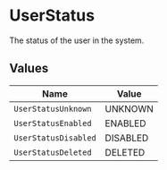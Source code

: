 # UserStatus

 The status of the user in the system.



## Values

| Name                 | Value                |
| -------------------- | -------------------- |
| `UserStatusUnknown`  | UNKNOWN              |
| `UserStatusEnabled`  | ENABLED              |
| `UserStatusDisabled` | DISABLED             |
| `UserStatusDeleted`  | DELETED              |